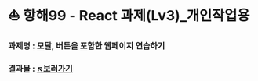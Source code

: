 # ⛵ 항해99 - React 과제(Lv3)_개인작업용
### 과제명 : 모달, 버튼을 포함한 웹페이지 연습하기
### 결과물 : [↖️보러가기](https://hh99-react-lv3-rho.vercel.app/)
